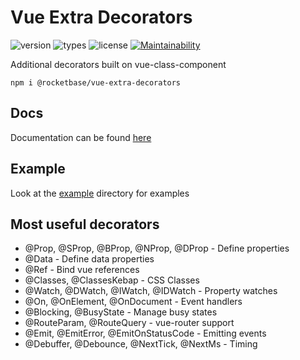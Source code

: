 # Vue Extra Decorators

![version](https://img.shields.io/npm/v/@rocketbase/vue-extra-decorators)
![types](https://img.shields.io/npm/types/@rocketbase/vue-extra-decorators)
![license](https://img.shields.io/npm/l/@rocketbase/vue-extra-decorators)
[![Maintainability](https://api.codeclimate.com/v1/badges/5810e146d79c7ae3366a/maintainability)](https://codeclimate.com/github/rocketbase-io/vue-extra-decorators/maintainability)

Additional decorators built on vue-class-component

```shell script
npm i @rocketbase/vue-extra-decorators
```

## Docs
Documentation can be found [here](https://rocketbase-io.github.io/vue-extra-decorators/globals.html)

## Example
Look at the [example](example) directory for examples

## Most useful decorators

* @Prop, @SProp, @BProp, @NProp, @DProp - Define properties
* @Data - Define data properties
* @Ref - Bind vue references
* @Classes, @ClassesKebap - CSS Classes
* @Watch, @DWatch, @IWatch, @IDWatch - Property watches
* @On, @OnElement, @OnDocument - Event handlers
* @Blocking, @BusyState - Manage busy states
* @RouteParam, @RouteQuery - vue-router support
* @Emit, @EmitError, @EmitOnStatusCode - Emitting events
* @Debuffer, @Debounce, @NextTick, @NextMs - Timing
